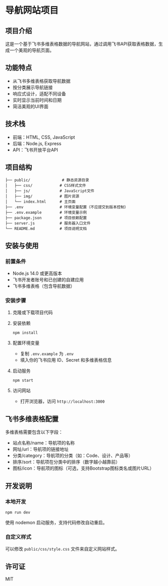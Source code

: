 # 导航网站项目

## 项目介绍

这是一个基于飞书多维表格数据的导航网站，通过调用飞书API获取表格数据，生成一个美观的导航页面。

## 功能特点

- 从飞书多维表格获取导航数据
- 按分类展示导航链接
- 响应式设计，适配不同设备
- 实时显示当前时间和日期
- 简洁美观的UI界面

## 技术栈

- 前端：HTML, CSS, JavaScript
- 后端：Node.js, Express
- API：飞书开放平台API

## 项目结构

```
├── public/              # 静态资源目录
│   ├── css/            # CSS样式文件
│   ├── js/             # JavaScript文件
│   ├── img/            # 图片资源
│   └── index.html      # 主页面
├── .env                # 环境变量配置（不应提交到版本控制）
├── .env.example        # 环境变量示例
├── package.json        # 项目依赖配置
├── server.js           # 服务器入口文件
└── README.md           # 项目说明文档
```

## 安装与使用

### 前置条件

- Node.js 14.0 或更高版本
- 飞书开发者账号和已创建的自建应用
- 飞书多维表格（包含导航数据）

### 安装步骤

1. 克隆或下载项目代码

2. 安装依赖
   ```
   npm install
   ```

3. 配置环境变量
   - 复制 `.env.example` 为 `.env`
   - 填入你的飞书应用 ID、Secret 和多维表格信息

4. 启动服务
   ```
   npm start
   ```

5. 访问网站
   - 打开浏览器，访问 `http://localhost:3000`

## 飞书多维表格配置

多维表格需要包含以下字段：

- 站点名称/name：导航项的名称
- 网址/url：导航项的链接地址
- 分类/category：导航项的分类（如：Code、设计、产品等）
- 排序/sort：导航项在分类中的排序（数字越小越靠前）
- 图标/icon：导航项的图标（可选，支持Bootstrap图标类名或图片URL）

## 开发说明

### 本地开发

```
npm run dev
```

使用 nodemon 启动服务，支持代码修改自动重启。

### 自定义样式

可以修改 `public/css/style.css` 文件来自定义网站样式。

## 许可证

MIT